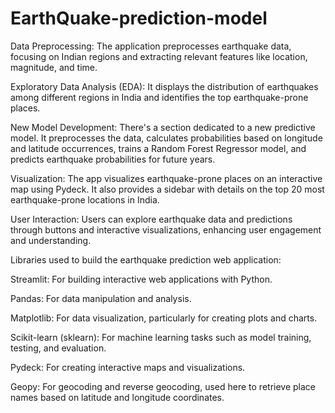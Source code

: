 # EarthQuake-prediction-model

Data Preprocessing: The application preprocesses earthquake data, focusing on Indian regions and extracting relevant features like location, magnitude, and time.

Exploratory Data Analysis (EDA): It displays the distribution of earthquakes among different regions in India and identifies the top earthquake-prone places.

New Model Development: There's a section dedicated to a new predictive model. It preprocesses the data, calculates probabilities based on longitude and latitude occurrences, trains a Random Forest Regressor model, and predicts earthquake probabilities for future years.

Visualization: The app visualizes earthquake-prone places on an interactive map using Pydeck. It also provides a sidebar with details on the top 20 most earthquake-prone locations in India.

User Interaction: Users can explore earthquake data and predictions through buttons and interactive visualizations, enhancing user engagement and understanding.

Libraries used to build the earthquake prediction web application:

Streamlit: For building interactive web applications with Python.

Pandas: For data manipulation and analysis.

Matplotlib: For data visualization, particularly for creating plots and charts.

Scikit-learn (sklearn): For machine learning tasks such as model training, testing, and evaluation.

Pydeck: For creating interactive maps and visualizations.

Geopy: For geocoding and reverse geocoding, used here to retrieve place names based on latitude and longitude coordinates.
